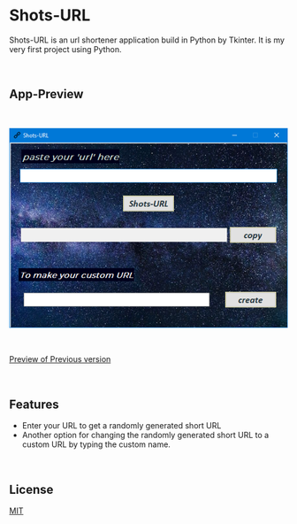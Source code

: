 # Shots-URL

Shots-URL is an url shortener application build in Python by Tkinter. It is my very first project using Python.

<br>

## App-Preview

<br>

![Updated version](/Preview-Images/updated_preview.png)

<br>

[Preview of Previous version](https://raw.githubusercontent.com/Kumara2mahe/shots_url/main/Preview-Images/old_preview.png)

<br>

## Features

- Enter your URL to get a randomly generated short URL
- Another option for changing the randomly generated short URL to a custom URL by typing the custom name.

<br>

## License
[MIT](https://choosealicense.com/licenses/mit/)